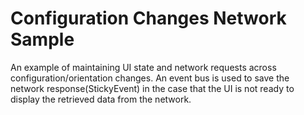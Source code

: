 Configuration Changes Network Sample
=================================
An example of maintaining UI state and network requests across configuration/orientation changes. An event bus is used to save the network response(StickyEvent) in the case that the UI is not ready to display the retrieved data from the network. 
